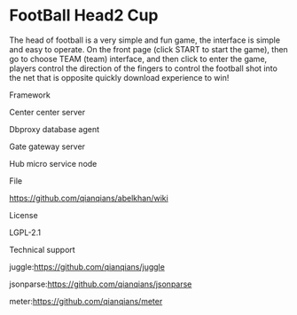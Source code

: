 # FootBall Head2 Cup

The head of football is a very simple and fun game, the interface is simple and easy to operate. On the front page (click START to start the game), then go to choose TEAM (team) interface, and then click to enter the game, players control the direction of the fingers to control the football shot into the net that is opposite quickly download experience to win!





Framework

Center center server

Dbproxy database agent

Gate gateway server

Hub micro service node

File

https://github.com/qianqians/abelkhan/wiki

License

LGPL-2.1

Technical support

juggle:https://github.com/qianqians/juggle

jsonparse:https://github.com/qianqians/jsonparse

meter:https://github.com/qianqians/meter
